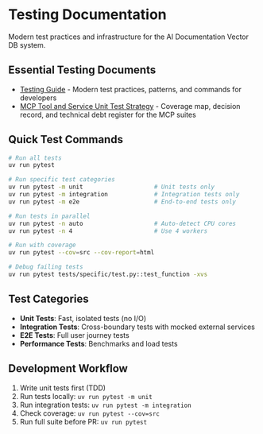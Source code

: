 # Testing Documentation

Modern test practices and infrastructure for the AI Documentation Vector DB system.

## Essential Testing Documents

- [Testing Guide](testing-guide.md) - Modern test practices, patterns, and commands for developers
- [MCP Tool and Service Unit Test Strategy](mcp-unit-tests.md) - Coverage map, decision record, and technical debt register for the MCP suites

## Quick Test Commands

```bash
# Run all tests
uv run pytest

# Run specific test categories
uv run pytest -m unit                    # Unit tests only
uv run pytest -m integration             # Integration tests only
uv run pytest -m e2e                     # End-to-end tests only

# Run tests in parallel
uv run pytest -n auto                    # Auto-detect CPU cores
uv run pytest -n 4                       # Use 4 workers

# Run with coverage
uv run pytest --cov=src --cov-report=html

# Debug failing tests
uv run pytest tests/specific/test.py::test_function -xvs
```

## Test Categories

- **Unit Tests**: Fast, isolated tests (no I/O)
- **Integration Tests**: Cross-boundary tests with mocked external services
- **E2E Tests**: Full user journey tests
- **Performance Tests**: Benchmarks and load tests

## Development Workflow

1. Write unit tests first (TDD)
2. Run tests locally: `uv run pytest -m unit`
3. Run integration tests: `uv run pytest -m integration`
4. Check coverage: `uv run pytest --cov=src`
5. Run full suite before PR: `uv run pytest`